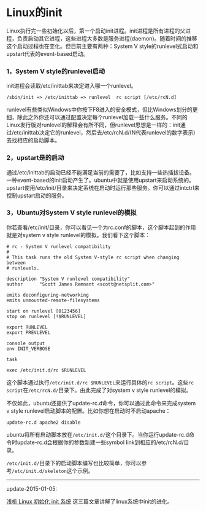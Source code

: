 Linux的init
======

Linux执行完一些初始化以后，第一个启动init进程。init进程是所有进程的父进程，负责启动其它进程，这些进程大多数是服务进程(daemon)。随着时间的推移这个启动过程也在变化。但目前主要有两种：System V style的runlevel式启动和upstart代表的event-based启动。

### 1，System V style的runlevel启动

init进程会读取/etc/inittab来决定进入哪一个runlevel。

`/sbin/init => /etc/inittab => runlevel  rc script [/etc/rcN.d]`

runlevel有些类似Windows中你按下F8进入的安全模式，但比Windows划分的更细，除此之外你还可以通过配置决定每个runlevel加载一些什么服务。不同的Linux发行版对runlevel的解释会有所不同，但runlevel思想是一样的：init通过/etc/inittab决定它的runlevel，然后去/etc/rcN.d/(N代表runlevel的数字表示)去找相应的启动脚本。

### 2，upstart是的启动

通过/etc/inittab的启动已经不能满足当前的需要了，比如支持一些热插拔设备。一种event-based的init启动产生了。ubuntu中就是使用upstart来启动系统的。upstart使用/etc/init/目录来决定系统在启动时运行那些服务。你可以通过intctrl来控制upstart启动的服务。

### 3，Ubuntu对System V style runlevel的模拟

你若查看/etc/init/目录，你可以看见一个为rc.conf的脚本，这个脚本起到的作用就是对system v style runlevel的模拟。我们看下这个脚本：

```text
# rc - System V runlevel compatibility
#
# This task runs the old System V-style rc script when changing between
# runlevels.
 
description "System V runlevel compatibility"
author      "Scott James Remnant <scott@netsplit.com>"
 
emits deconfiguring-networking
emits unmounted-remote-filesystems
 
start on runlevel [0123456]
stop on runlevel [!$RUNLEVEL]
 
export RUNLEVEL
export PREVLEVEL
 
console output
env INIT_VERBOSE
 
task
 
exec /etc/init.d/rc $RUNLEVEL
```

这个脚本通过执行`/etc/init.d/rc $RUNLEVEL`来运行具体的`rc script`。这些`rc script`在`/etc/rcN.d/`目录下。由此完成了对system v style runlevel的模拟。

不仅如此，ubuntu还提供了update-rc.d命令，你可以通过此命令来完成system v style runlevel启动脚本的配置。比如你想在启动时不启动apache：

`update-rc.d apache2 disable`

ubuntu将所有启动脚本放在`/etc/init.d/`这个目录下。当你运行update-rc.d命令时update-rc.d会根据你的参数新建一些symbol link到相应的/etc/rcN.d/目录。

`/etc/init.d/`目录下的启动脚本编写也比较简单，你可以参考`/etc/init.d/skeleton`这个示例。

---

update-2015-01-05:

[浅析 Linux 初始化 init 系统](http://www.ibm.com/developerworks/cn/linux/1407_liuming_init1/index.html) 这三篇文章讲解了linux系统中init的进化。
